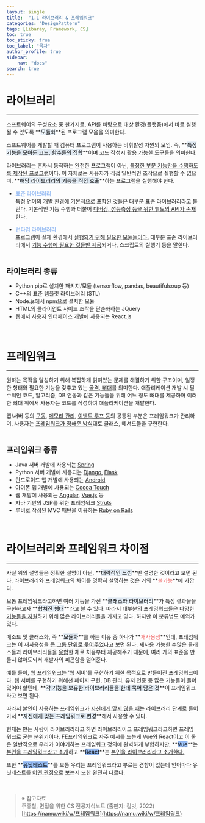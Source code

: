 ```yaml
---
layout: single
title:  "1.1 라이브러리 & 프레임워크"
categories: "DesignPattern" 
tags: [Libaray, Framework, CS]
toc: true
toc_sticky: true
toc_label: "목차"
author_profile: true
sidebar:
    nav: "docs"
search: true
---
```


# 라이브러리
<hr>

소프트웨어의 구성요소 중 한가지로, API를 바탕으로 대상 환경(플랫폼)에서 바로 실행될 수 있도록 **<mark style='background-color: #E1EAF3'>모듈화</mark>**된 프로그램 모음을 의미한다. 

소프트웨어를 개발할 때 컴퓨터 프로그램이 사용하는 비휘발성 자원의 모임. 즉, **<mark style='background-color: #E1EAF3'>특정 기능을 모아둔 코드, 함수들의 집합</mark>**이며 코드 작성시 <u>활용 가능한 도구들</u>을 의미한다.

라이브러리는 혼자서 동작하는 완전한 프로그램이 아닌, <u>특정한 부분 기능만을 수행하도록 제작된 프로그램</u>이다. 이 자체로는 사용자가 직접 일반적인 조작으로 실행할 수 없으며, **<mark style='background-color: #E1EAF3'>해당 라이브러리의 기능을 직접 호출</mark>**하는 프로그램을 실행해야 한다.

* **<span style='color: #96BBF3'>표준 라이브러리</span>**<br>
특정 언어의 <u>개발 환경에 기본적으로 포함된 것들</u>은 대부분 표준 라이브러리라고 불린다. 기본적인 기능 수행과 더불어 <u>디버깅, 성능측정 등을 위한 별도의 API가 존재</u>한다.

* **<span style='color: #96BBF3'>런타임 라이브러리</span>**<br>
프로그램이 실제 환경에서 <u>실행되기 위해 필요한 모듈들이다.</u> 대부분 표준 라이브러리에서 <u>기능 수행에 필요한 것들만 제공</u>되거나, 스크립트의 실행기 등을 말한다.

<br>

**<span style='font-size:20px'>라이브러리 종류</span>**
* Python pip로 설치한 패키지/모듈 (tensorflow, pandas, beautifulsoup 등)
* C++의 표준 템플릿 라이브러리 (STL)
* Node.js에서 npm으로 설치한 모듈
* HTML의 클라이언트 사이드 조작을 단순화하는 JQuery
* 웹에서 사용자 인터페이스 개발에 사용되는 React.js
<br><br><br>

# 프레임워크
<hr>

원하는 목적을 달성하기 위해 복잡하게 얽혀있는 문제를 해결하기 위한 구조이며, 일정한 형태와 필요한 기능을 갖추고 있는 <u>골격, 뼈대</u>를 의미한다. 애플리케이션 개발 시 필수적인 코드, 알고리즘, DB 연동과 같은 기능들을 위해 어느 정도 뼈대를 제공하며 이러한 뼈대 위에서 사용자는 코드를 작성하여 애플리케이션을 개발한다. 

앱/서버 등의 <u>구동</u>, <u>메모리 관리</u>, <u>이벤트 루프 등</u>의 공통된 부분은 프레임워크가 관리하며, 사용자는 <u>프레임워크가 정해준 방식</u>대로 클래스, 메서드들을 구현한다.

<br>

**<span style='font-size:20px'>프레임워크 종류</span>**
* Java 서버 개발에 사용되는 <u>Spring</u>
* Python 서버 개발에 사용되는 <u>Django</u>, <u>Flask</u>
* 안드로이드 앱 개발에 사용되는 <u>Android</u>
* 아이폰 앱 개발에 사용되는 <u>Cocoa Touch</u>
* 웹 개발에 사용되는 <u>Angular</u>, <u>Vue.js</u> 등
* 자바 기반의 JSP를 위한 프레임워크 <u>Struts</u>
* 루비로 작성된 MVC 패턴을 이용하는 <u>Ruby on Rails</u>

<br>

# 라이브러리와 프레임워크 차이점
<hr>

사실 위의 설명들은 정확한 설명이 아닌, **<mark style='background-color: #E1EAF3'>대략적인 느낌</mark>**만 설명한 것이라고 보면 된다. 라이브러리와 프레임워크의 차이를 명확히 설명하는 것은 거의 **<span style='color: #F06666'>불가능</span>**에 가깝다. 

보통 프레임워크라고하면 여러 기능을 가진 **<mark style='background-color: #E1EAF3'>클래스와 라이브러리</mark>**가 특정 결과물을 구현하고자 **<mark style='background-color: #E1EAF3'>합쳐진 형태</mark>**라고 볼 수 있다. 따라서 대부분의 프레임워크들은 <u>다양한 기능들을 지원</u>하기 위해 많은 라이브러리들을 가지고 있다. 하지만 이 분류법도 예외가 있다.

메소드 및 클래스화, 즉 **<mark style='background-color: #E1EAF3'>모듈화</mark>**를 하는 이유 중 하나가 **<span style='color: #F06666'>재사용성</span>**인데, 프레임워크는 이 재사용성을 <u>큰 그룹 단위로 묶어주었다고</u> 보면 된다. 재사용 가능한 수많은 클래스들과 라이브러리들을 <u>융합</u>한 채로 처음부터 제공해주기 때문에, 여러 개의 표준을 만들지 않아도되서 개발자의 피곤함을 덜어준다.

예를 들어, <u>웹 프레임워크</u>는 '웹 서버'를 구현하기 위한 목적으로 만들어진 프레임워크이다. 웹 서버를 구현하기 위해선 페이지 구현, DB 관리, 유저 인증 등 많은 기능들이 들어있어야 할텐데, **<mark style='background-color: #E1EAF3'>각 기능을 보유한 라이브러리들을 한데 묶어 담은 것</mark>**이 프레임워크라고 보면 된다.

따라서 본인이 사용하는 프레임워크가 <u>자신에게 맞지 않을 때</u>는 라이브러리 단계로 들어가서 **<mark style='background-color: #E1EAF3'>자신에게 맞는 프레임워크로 변경</mark>**해서 사용할 수 있다.

현재는 만든 사람이 라이브러리라고 하면 라이브러리이고 프레임워크라고하면 프레임워크로 굳는 분위기이다. FE프레임워크로 자주 예시를 드는게 Vue와 React이고 이 둘은 일반적으로 우리가 이야기하는 프레임워크 정의에 완벽하게 부합하지만, **<mark style='background-color: #96BBF3'>Vue</mark>**는 <u>본인을 프레임워크라고 소개</u>하고 **<mark style='background-color: #96BBF3'>React</mark>**는 <u>본인을 라이브러리라고 소개한다.</u>

또한 **<mark style='background-color: #96BBF3'>유닛테스트</mark>**를 보통 우리는 프레임워크라고 부르는 경향이 있는데 언어마다 유닛테스트를 <u>어떤 관점</u>으로 보는지 또한 완전히 다르다.
<br><br><br>

> ※ 참고자료<br>
> 주홍철, 면접을 위한 CS 전공지식노트 (출판지: 길벗, 2022)<br>
> [https://namu.wiki/w/프레임워크](https://namu.wiki/w/프레임워크)